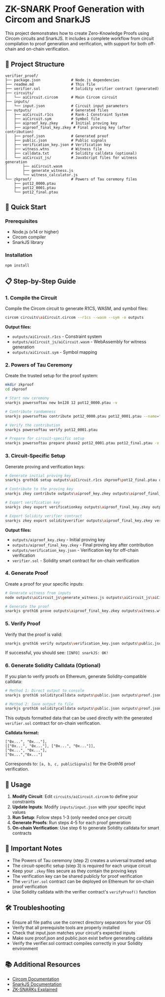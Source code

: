 # ZK-SNARK Proof Generation with Circom and SnarkJS

This project demonstrates how to create Zero-Knowledge Proofs using Circom circuits and SnarkJS. It includes a complete workflow from circuit compilation to proof generation and verification, with support for both off-chain and on-chain verification.

## 📁 Project Structure

```
verifier_proof/
├── package.json              # Node.js dependencies
├── readme.md                 # This file
├── verifier.sol              # Solidity verifier contract (generated)
├── circuits/
│   └── aiCircuit.circom      # Main Circom circuit
├── inputs/
│   └── input.json            # Circuit input parameters
├── outputs/                  # Generated files
│   ├── aiCircuit.r1cs        # Rank-1 Constraint System
│   ├── aiCircuit.sym         # Symbol file
│   ├── aiproof_key.zkey      # Initial proving key
│   ├── aiproof_final_key.zkey # Final proving key (after contribution)
│   ├── proof.json            # Generated proof
│   ├── public.json           # Public signals
│   ├── verification_key.json # Verification key
│   ├── witness.wtns          # Witness file
│   ├── calldata.txt          # Solidity calldata (optional)
│   └── aiCircuit_js/         # JavaScript files for witness generation
│       ├── aiCircuit.wasm
│       ├── generate_witness.js
│       └── witness_calculator.js
└── zkproof/                  # Powers of Tau ceremony files
    ├── pot12_0000.ptau
    ├── pot12_0001.ptau
    └── pot12_final.ptau
```

## 🚀 Quick Start

### Prerequisites

- Node.js (v14 or higher)
- Circom compiler
- SnarkJS library

### Installation

```bash
npm install
```

## 📋 Step-by-Step Guide

### 1. Compile the Circuit

Compile the Circom circuit to generate R1CS, WASM, and symbol files:

```bash
circom circuits\aiCircuit.circom --r1cs --wasm --sym -o outputs
```

**Output files:**
- `outputs/aiCircuit.r1cs` - Constraint system
- `outputs/aiCircuit_js/aiCircuit.wasm` - WebAssembly for witness generation
- `outputs/aiCircuit.sym` - Symbol mapping

### 2. Powers of Tau Ceremony

Create the trusted setup for the proof system:

```bash
mkdir zkproof
cd zkproof

# Start new ceremony
snarkjs powersoftau new bn128 12 pot12_0000.ptau -v

# Contribute randomness
snarkjs powersoftau contribute pot12_0000.ptau pot12_0001.ptau --name="First contribution" -v

# Verify the contribution
snarkjs powersoftau verify pot12_0001.ptau

# Prepare for circuit-specific setup
snarkjs powersoftau prepare phase2 pot12_0001.ptau pot12_final.ptau -v
```

### 3. Circuit-Specific Setup

Generate proving and verification keys:

```bash
# Generate initial proving key
snarkjs groth16 setup outputs\aiCircuit.r1cs zkproof\pot12_final.ptau outputs\aiproof_key.zkey

# Contribute to the proving key
snarkjs zkey contribute outputs\aiproof_key.zkey outputs\aiproof_final_key.zkey --name="First contribution" -v

# Export verification key
snarkjs zkey export verificationkey outputs\aiproof_final_key.zkey outputs\verification_key.json

# Export Solidity verifier contract
snarkjs zkey export solidityverifier outputs\aiproof_final_key.zkey verifier.sol
```

**Output files:**
- `outputs/aiproof_key.zkey` - Initial proving key
- `outputs/aiproof_final_key.zkey` - Final proving key after contribution
- `outputs/verification_key.json` - Verification key for off-chain verification
- `verifier.sol` - Solidity smart contract for on-chain verification

### 4. Generate Proof

Create a proof for your specific inputs:

```bash
# Generate witness from inputs
node outputs\aiCircuit_js\generate_witness.js outputs\aiCircuit_js\aiCircuit.wasm inputs\input.json outputs\witness.wtns

# Generate the proof
snarkjs groth16 prove outputs\aiproof_final_key.zkey outputs\witness.wtns outputs\proof.json outputs\public.json
```

### 5. Verify Proof

Verify that the proof is valid:

```bash
snarkjs groth16 verify outputs\verification_key.json outputs\public.json outputs\proof.json
```

If successful, you should see: `[INFO] snarkJS: OK!`

### 6. Generate Solidity Calldata (Optional)

If you plan to verify proofs on Ethereum, generate Solidity-compatible calldata:

```bash
# Method 1: Direct output to console
snarkjs groth16 soliditycalldata outputs\public.json outputs\proof.json

# Method 2: Save output to file
snarkjs groth16 soliditycalldata outputs\public.json outputs\proof.json > outputs\calldata.txt
```

This outputs formatted data that can be used directly with the generated `verifier.sol` contract for on-chain verification.

**Calldata format:**
```
["0x...", "0x..."],
[["0x...", "0x..."], ["0x...", "0x..."]],
["0x...", "0x..."],
["0x...","0x..."]
```

Corresponds to: `[a, b, c, publicSignals]` for the Groth16 proof verification.

## 🔧 Usage

1. **Modify Circuit**: Edit `circuits/aiCircuit.circom` to define your constraints
2. **Update Inputs**: Modify `inputs/input.json` with your specific input values
3. **Run Setup**: Follow steps 1-3 (only needed once per circuit)
4. **Generate Proofs**: Run steps 4-5 for each proof generation
5. **On-chain Verification**: Use step 6 to generate Solidity calldata for smart contracts

## 📝 Important Notes

- The Powers of Tau ceremony (step 2) creates a universal trusted setup
- The circuit-specific setup (step 3) is required for each unique circuit
- Keep your `.zkey` files secure as they contain the proving keys
- The verification key can be shared publicly for proof verification
- The `verifier.sol` contract can be deployed on Ethereum for on-chain proof verification
- Use Solidity calldata with the verifier contract's `verifyProof()` function

## 🛠️ Troubleshooting

- Ensure all file paths use the correct directory separators for your OS
- Verify that all prerequisite tools are properly installed
- Check that input.json matches your circuit's expected inputs
- Make sure proof.json and public.json exist before generating calldata
- Verify the verifier.sol contract compiles correctly in your Solidity environment

## 📚 Additional Resources

- [Circom Documentation](https://docs.circom.io/)
- [SnarkJS Documentation](https://github.com/iden3/snarkjs)
- [ZK-SNARKs Explained](https://blog.ethereum.org/2016/12/05/zksnarks-in-a-nutshell/)